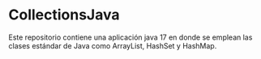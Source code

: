 # CollectionsJava
Este repositorio contiene una aplicación java 17 en donde se emplean las clases estándar de Java como ArrayList, HashSet y HashMap.
